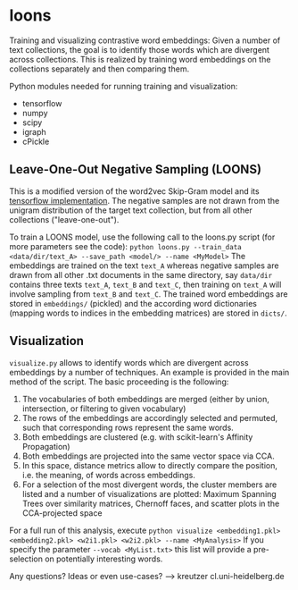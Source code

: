 # loons
Training and visualizing contrastive word embeddings:
Given a number of text collections, the goal is to identify those words which are divergent across collections. This is realized by training word embeddings on the collections separately and then comparing them.

Python modules needed for running training and visualization:
- tensorflow
- numpy
- scipy
- igraph
- cPickle

## Leave-One-Out Negative Sampling (LOONS) ##
This is a modified version of the word2vec Skip-Gram model and its [tensorflow implementation](https://tensorflow.googlesource.com/tensorflow/+/master/tensorflow/models/embedding/word2vec_optimized.py). 
The negative samples are not drawn from the unigram distribution of the target text collection, but from all other collections ("leave-one-out").

To train a LOONS model, use the following call to the loons.py script (for more parameters see the code):
`python loons.py --train_data <data/dir/text_A> --save_path <model/> --name <MyModel>` 
The embeddings are trained on the text `text_A` whereas negative samples are drawn from all other .txt documents in the same directory, say `data/dir` contains three texts `text_A`, `text_B` and `text_C`, then training on `text_A` will involve sampling from `text_B` and `text_C`.
The trained word embeddings are stored in `embeddings/` (pickled) and the according word dictionaries (mapping words to indices in the embedding matrices) are stored in `dicts/`.  

## Visualization ##
`visualize.py` allows to identify words which are divergent across embeddings by a number of techniques. An example is provided in the main method of the script. The basic proceeding is the following:
1. The vocabularies of both embeddings are merged (either by union, intersection, or filtering to given vocabulary)
2. The rows of the embeddings are accordingly selected and permuted, such that corresponding rows represent the same words.
3. Both embeddings are clustered (e.g. with scikit-learn's Affinity Propagation)
4. Both embeddings are projected into the same vector space via CCA.
5. In this space, distance metrics allow to directly compare the position, i.e. the meaning, of words across embeddings.
6. For a selection of the most divergent words, the cluster members are listed and a number of visualizations are plotted: Maximum Spanning Trees over similarity matrices, Chernoff faces, and scatter plots in the CCA-projected space

For a full run of this analysis, execute
`python visualize <embedding1.pkl> <embedding2.pkl> <w2i1.pkl> <w2i2.pkl> --name <MyAnalysis>`
If you specify the parameter `--vocab <MyList.txt>` this list will provide a pre-selection on potentially interesting words.

Any questions? Ideas or even use-cases? --> kreutzer <at> cl.uni-heidelberg.de
